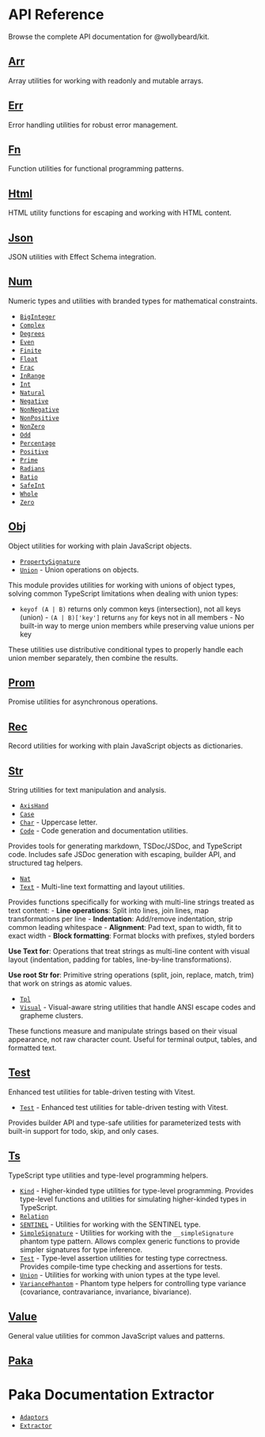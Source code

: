 # API Reference

Browse the complete API documentation for @wollybeard/kit.

## [Arr](/api/arr)

Array utilities for working with readonly and mutable arrays.

## [Err](/api/err)

Error handling utilities for robust error management.

## [Fn](/api/fn)

Function utilities for functional programming patterns.

## [Html](/api/html)

HTML utility functions for escaping and working with HTML content.

## [Json](/api/json)

JSON utilities with Effect Schema integration.

## [Num](/api/num)

Numeric types and utilities with branded types for mathematical constraints.

- [`BigInteger`](/api/num/biginteger)
- [`Complex`](/api/num/complex)
- [`Degrees`](/api/num/degrees)
- [`Even`](/api/num/even)
- [`Finite`](/api/num/finite)
- [`Float`](/api/num/float)
- [`Frac`](/api/num/frac)
- [`InRange`](/api/num/inrange)
- [`Int`](/api/num/int)
- [`Natural`](/api/num/natural)
- [`Negative`](/api/num/negative)
- [`NonNegative`](/api/num/nonnegative)
- [`NonPositive`](/api/num/nonpositive)
- [`NonZero`](/api/num/nonzero)
- [`Odd`](/api/num/odd)
- [`Percentage`](/api/num/percentage)
- [`Positive`](/api/num/positive)
- [`Prime`](/api/num/prime)
- [`Radians`](/api/num/radians)
- [`Ratio`](/api/num/ratio)
- [`SafeInt`](/api/num/safeint)
- [`Whole`](/api/num/whole)
- [`Zero`](/api/num/zero)

## [Obj](/api/obj)

Object utilities for working with plain JavaScript objects.

- [`PropertySignature`](/api/obj/propertysignature)
- [`Union`](/api/obj/union) - Union operations on objects.

This module provides utilities for working with unions of object types, solving common TypeScript limitations when dealing with union types:

- `keyof (A | B)` returns only common keys (intersection), not all keys (union) - `(A | B)['key']` returns `any` for keys not in all members - No built-in way to merge union members while preserving value unions per key

These utilities use distributive conditional types to properly handle each union member separately, then combine the results.

## [Prom](/api/prom)

Promise utilities for asynchronous operations.

## [Rec](/api/rec)

Record utilities for working with plain JavaScript objects as dictionaries.

## [Str](/api/str)

String utilities for text manipulation and analysis.

- [`AxisHand`](/api/str/axishand)
- [`Case`](/api/str/case)
- [`Char`](/api/str/char) - Uppercase letter.
- [`Code`](/api/str/code) - Code generation and documentation utilities.

Provides tools for generating markdown, TSDoc/JSDoc, and TypeScript code. Includes safe JSDoc generation with escaping, builder API, and structured tag helpers.

- [`Nat`](/api/str/nat)
- [`Text`](/api/str/text) - Multi-line text formatting and layout utilities.

Provides functions specifically for working with multi-line strings treated as text content: - **Line operations**: Split into lines, join lines, map transformations per line - **Indentation**: Add/remove indentation, strip common leading whitespace - **Alignment**: Pad text, span to width, fit to exact width - **Block formatting**: Format blocks with prefixes, styled borders

**Use Text for**: Operations that treat strings as multi-line content with visual layout (indentation, padding for tables, line-by-line transformations).

**Use root Str for**: Primitive string operations (split, join, replace, match, trim) that work on strings as atomic values.

- [`Tpl`](/api/str/tpl)
- [`Visual`](/api/str/visual) - Visual-aware string utilities that handle ANSI escape codes and grapheme clusters.

These functions measure and manipulate strings based on their visual appearance, not raw character count. Useful for terminal output, tables, and formatted text.

## [Test](/api/test)

Enhanced test utilities for table-driven testing with Vitest.

- [`Test`](/api/test/test) - Enhanced test utilities for table-driven testing with Vitest.

Provides builder API and type-safe utilities for parameterized tests with built-in support for todo, skip, and only cases.

## [Ts](/api/ts)

TypeScript type utilities and type-level programming helpers.

- [`Kind`](/api/ts/kind) - Higher-kinded type utilities for type-level programming. Provides type-level functions and utilities for simulating higher-kinded types in TypeScript.
- [`Relation`](/api/ts/relation)
- [`SENTINEL`](/api/ts/sentinel) - Utilities for working with the SENTINEL type.
- [`SimpleSignature`](/api/ts/simplesignature) - Utilities for working with the `__simpleSignature` phantom type pattern. Allows complex generic functions to provide simpler signatures for type inference.
- [`Test`](/api/ts/test) - Type-level assertion utilities for testing type correctness. Provides compile-time type checking and assertions for tests.
- [`Union`](/api/ts/union) - Utilities for working with union types at the type level.
- [`VariancePhantom`](/api/ts/variancephantom) - Phantom type helpers for controlling type variance (covariance, contravariance, invariance, bivariance).

## [Value](/api/value)

General value utilities for common JavaScript values and patterns.

## [Paka](/api/paka)

# Paka Documentation Extractor

- [`Adaptors`](/api/paka/adaptors)
- [`Extractor`](/api/paka/extractor)
